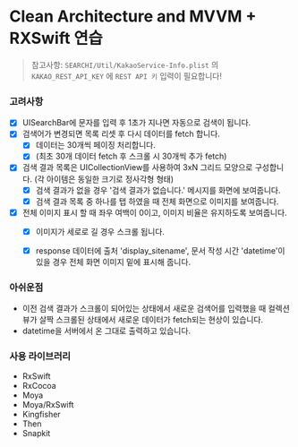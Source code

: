 # Clean Architecture and MVVM + RXSwift 연습

> 참고사항: `SEARCHI/Util/KakaoService-Info.plist` 의 `KAKAO_REST_API_KEY` 에 `REST API 키` 입력이 필요합니다!


### 고려사항

- [x] UISearchBar에 문자를 입력 후 1초가 지나면 자동으로 검색이 됩니다.
- [x] 검색어가 변경되면 목록 리셋 후 다시 데이터를 fetch 합니다.
  - [x] 데이터는 30개씩 페이징 처리합니다. 
  - [x] (최초 30개 데이터 fetch 후 스크롤 시 30개씩 추가 fetch)
- [x] 검색 결과 목록은 UICollectionView를 사용하여 3xN 그리드 모양으로 구성합니다. (각 아이템은 동일한 크기로 정사각형 형태) 
  - [x] 검색 결과가 없을 경우 '검색 결과가 없습니다.' 메시지를 화면에 보여줍니다.  
  - [x] 검색 결과 목록 중 하나를 탭 하였을 때 전체 화면으로 이미지를 보여줍니다. 
- [x] 전체 이미지 표시 할 때 좌우 여백이 0이고, 이미지 비율은 유지하도록 보여줍니다.
  - [x] 이미지가 세로로 길 경우 스크롤 됩니다. 
  - [x] response 데이터에 출처 'display_sitename', 문서 작성 시간 'datetime'이 있을 경우 전체 화면 이미지 밑에 표시해 줍니다.


### 아쉬운점

- 이전 검색 결과가 스크롤이 되어있는 상태에서 새로운 검색어를 입력했을 때 컬렉션뷰가 살짝 스크롤된 상태에서 새로운 데이터가 fetch되는 현상이 있습니다.
- datetime을 서버에서 온 그대로 출력하고 있습니다.


### 사용 라이브러리
- RxSwift
- RxCocoa
- Moya
- Moya/RxSwift
- Kingfisher
- Then
- Snapkit

